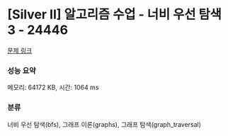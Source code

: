 # [Silver II] 알고리즘 수업 - 너비 우선 탐색 3 - 24446 

[문제 링크](https://www.acmicpc.net/problem/24446) 

### 성능 요약

메모리: 64172 KB, 시간: 1064 ms

### 분류

너비 우선 탐색(bfs), 그래프 이론(graphs), 그래프 탐색(graph_traversal)

